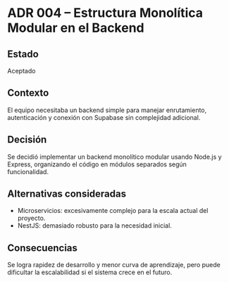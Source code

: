 # ADR 004 – Estructura Monolítica Modular en el Backend

## Estado
Aceptado

## Contexto
El equipo necesitaba un backend simple para manejar enrutamiento, autenticación y conexión con Supabase sin complejidad adicional.

## Decisión
Se decidió implementar un backend monolítico modular usando Node.js y Express, organizando el código en módulos separados según funcionalidad.

## Alternativas consideradas
- Microservicios: excesivamente complejo para la escala actual del proyecto.
- NestJS: demasiado robusto para la necesidad inicial.

## Consecuencias
Se logra rapidez de desarrollo y menor curva de aprendizaje, pero puede dificultar la escalabilidad si el sistema crece en el futuro.
